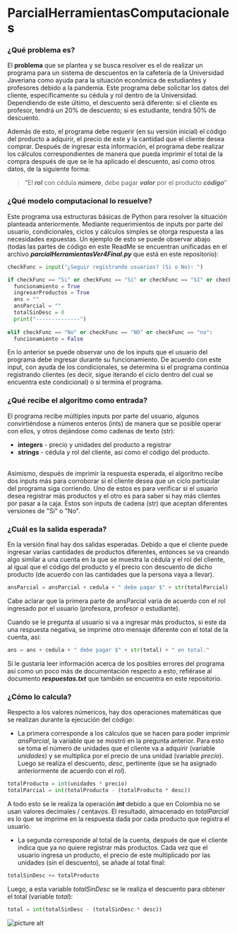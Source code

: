 # ParcialHerramientasComputacionales
### ¿Qué problema es?
El **problema** que se plantea y se busca resolver es el de realizar un programa para un sistema de descuentos en la cafetería de la Universidad Javeriana como ayuda para la situación económica de estudiantes y profesores debido a la pandemia. Este programa debe solicitar los datos del cliente, específicamente su cédula y rol dentro de la Universidad. Dependiendo de este último, el descuento será diferente: si el cliente es profesor, tendrá un 20% de descuento; si es estudiante, tendrá 50% de descuento. 

Además de esto, el programa debe requerir (en su versión inicial) el código del producto a adquirir, el precio de este y la cantidad que el cliente desea comprar. Después de ingresar esta información, el programa debe realizar los cálculos correspondientes de manera que pueda imprimir el total de la compra después de que se le ha aplicado el descuento, así como otros datos, de la siguiente forma:

> ”El **_rol_** con cédula **_número_**, debe pagar **_valor_** por el producto **_código_**”

### ¿Qué modelo computacional lo resuelve?
Este programa usa estructuras básicas de Python para resolver la situación planteada anteriormente. Mediante requerimientos de inputs por parte del usuario, condicionales, ciclos y cálculos simples se otorga respuesta a las necesidades expuestas. Un ejemplo de esto se puede observar abajo (todas las partes de código en este ReadMe se encuentran unificadas en el archivo **_parcialHerramientasVer4Final.py_** que está en este repositorio):

```python
checkFunc = input("¿Seguir registrando usuarios? (Si o No): ")

if checkFunc == "Si" or checkFunc == "Sí" or checkFunc == "SI" or checkFunc == "si" or checkFunc == "sí":
  funcionamiento = True
  ingresarProductos = True
  ans = ""
  ansParcial = ""
  totalSinDesc = 0
  print("--------------")
  
elif checkFunc == "No" or checkFunc == "NO" or checkFunc == "no":
  funcionamiento = False
 ```
 
En lo anterior se puede observar uno de los inputs que el usuario del programa debe ingresar durante su funcionamiento. De acuerdo con este input, con ayuda de los condicionales, se determina si el programa continúa registrando clientes (es decir, sigue iterando el ciclo dentro del cual se encuentra este condicional) o si termina el programa.

### ¿Qué recibe el algoritmo como entrada?
El programa recibe múltiples inputs por parte del usuario, algunos convirtiéndose a números enteros (ints) de manera que se posible operar con ellos, y otros dejándose como cadenas de texto (str): 

* **integers** - precio y unidades del producto a registrar
* **strings** - cédula y rol del cliente, así como el código del producto. 
<br>
Asimismo, después de imprimir la respuesta esperada, el algoritmo recibe dos inputs más para corroborar si el cliente desea que un ciclo particular del programa siga corriendo. Uno de estos es para verificar si el usuario desea registrar más productos y el otro es para saber si hay más clientes por pasar a la caja. Estos son inputs de cadena (str) que aceptan diferentes versiones de "Si" o "No".

### ¿Cuál es la salida esperada? 
En la versión final hay dos salidas esperadas. Debido a que el cliente puede ingresar varias cantidades de productos diferentes, entonces se va creando algo similar a una cuenta en la que se muestra la cédula y el rol del cliente, al igual que el código del producto y el precio con descuento de dicho producto (de acuerdo con las cantidades que la persona vaya a llevar).

```python
ansParcial = ansParcial + cedula + " debe pagar $" + str(totalParcial) + " por el producto " + codProducto + "."
```

Cabe aclarar que la primera parte de ansParcial varía de acuerdo con el rol ingresado por el usuario (profesora, profesor o estudiante).

Cuando se le pregunta al usuario si va a ingresar más productos, si este da una respuesta negativa, se imprime otro mensaje diferente con el total de la cuenta, así:

```python
ans = ans + cedula + " debe pagar $" + str(total) + " en total."
```

Si le gustaría leer información acerca de los posibles errores del programa así como un poco más de documentación respecto a esto, refiérase al documento **_respuestas.txt_** que también se encuentra en este repositorio.

### ¿Cómo lo calcula?
Respecto a los valores númericos, hay dos operaciones matemáticas que se realizan durante la ejecución del código:
* La primera corresponde a los cálculos que se hacen para poder imprimir _ansParcial_, la variable que se mostró en la pregunta anterior. Para esto se toma el número de unidades que el cliente va a adquirir (variable _unidades_) y se multiplica por el precio de una unidad (variable _precio_). Luego se realiza el descuento, _desc_, pertinente (que se ha asignado anteriormente de acuerdo con el _rol_).

```python
totalProducto = int(unidades * precio)
totalParcial = int(totalProducto - (totalProducto * desc))
```

  A todo esto se le realiza la operación **_int_** debido a que en Colombia no se usan valores decimales / centavos. El resultado, almacenado en _totalParcial_ es lo que se imprime en la respuesta dada por cada producto que registra el usuario.

* La segunda corresponde al total de la cuenta, después de que el cliente indica que ya no quiere registrar más productos. Cada vez que el usuario ingresa un producto, el precio de este multiplicado por las unidades (sin el descuento), se añade al total final:

```python
totalSinDesc += totalProducto
```

Luego, a esta variable _totalSinDesc_ se le realiza el descuento para obtener el total (variable _total_):

```python
total = int(totalSinDesc - (totalSinDesc * desc))
```

![picture alt](http://via.placeholder.com/200x150 "Title is optional")
